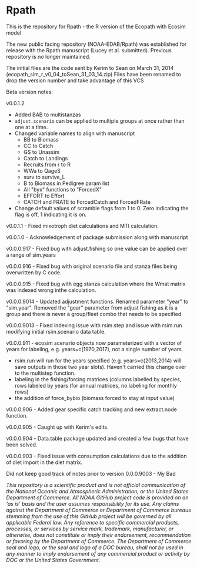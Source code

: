 Rpath
=====
This is the repository for Rpath - the R version of the Ecopath with Ecosim model

The new public facing repository (NOAA-EDAB/Rpath) was established for release with 
the Rpath manuscript (Lucey et al. submitted).  Previous repository is no longer maintained.

The initial files are the code sent by Kerim to Sean on March 31, 2014 (ecopath_sim_r_v0_04_toSean_31_03_14.zip)
Files have been renamed to drop the version number and take advantage of this VCS

Beta version notes:

v0.0.1.2

 * Added BAB to multistanzas
 * `adjust.scenario` can be applied to multiple groups at once rather than one at a time.
 * Changed variable names to align with manuscript
     - BB to Biomass
     - CC to Catch
     - GS to Unassim
     - Catch to Landings
     - Recruits from r to R
     - WWa to QageS
     - surv to survive_L
     - B to Biomass in Pedigree param list
     - All "byx" functions to "ForcedX"
     - EFFORT to Effort
     - CATCH and FRATE to ForcedCatch and ForcedFRate
  * Change default values of scramble flags from 1 to 0. Zero indicating the flag is off, 1 indicating it is on.
 
v0.0.1.1 - Fixed mixotroph diet calculations and MTI calculation.

v0.0.1.0 - Acknowledgement of package submission along with manuscript

v0.0.0.917 - Fixed bug with adjust.fishing so one value can be applied over a range of sim.years

v0.0.0.916 - Fixed bug with original scenario file and stanza files being overwritten by C code.

v0.0.0.915 - Fixed bug with egg stanza calculation where the Wmat matrix was indexed wrong inthe calculation.

v0.0.0.9014 - Updated adjustment functions.  Renamed parameter "year" to "sim.year".  Removed the "gear" parameter from adjust fishing as it is a group and there is never a group/fleet combo that needs to be specified.

v0.0.0.9013 - Fixed indexing issue with rsim.step and issue with rsim.run modifying initial rsim.scenario data table.

v0.0.0.911 - ecosim scenario objects now parameterized with a vector of years for labeling, e.g. years=c(1970,2017), not a single number of years.
- rsim.run will run for the years specified (e.g. years=c(2013,2014) will save outputs in those two year slots).  Haven't carried this change over to the multistep function.
- labeling in the fishing/forcing matrices (columns labelled by species, rows labeled by years (for annual matrices, no labeling for monthly rows)
- the addition of force_bybio (biomass forced to stay at input value)

v0.0.0.906 - Added gear specific catch tracking and new extract.node function.

v0.0.0.905 - Caught up with Kerim's edits.

v0.0.0.904 - Data.table package updated and created a few bugs that have been solved.

v0.0.0.903 - Fixed issue with consumption calculations due to the addition of
diet import in the diet matrix.

Did not keep good track of notes prior to version 0.0.0.9003 - My Bad


*This repository is a scientific product and is not official communication of the National Oceanic and Atmospheric Administration, or the United States Department of Commerce. All NOAA GitHub project code is provided on an ‘as is’ basis and the user assumes responsibility for its use. Any claims against the Department of Commerce or Department of Commerce bureaus stemming from the use of this GitHub project will be governed by all applicable Federal law. Any reference to specific commercial products, processes, or services by service mark, trademark, manufacturer, or otherwise, does not constitute or imply their endorsement, recommendation or favoring by the Department of Commerce. The Department of Commerce seal and logo, or the seal and logo of a DOC bureau, shall not be used in any manner to imply endorsement of any commercial product or activity by DOC or the United States Government.*

